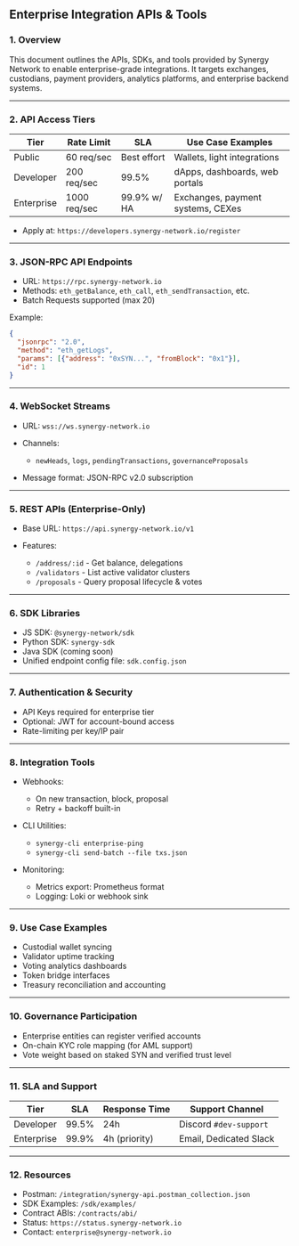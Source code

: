 ## Enterprise Integration APIs & Tools

### 1. Overview

This document outlines the APIs, SDKs, and tools provided by Synergy Network to enable enterprise-grade integrations. It targets exchanges, custodians, payment providers, analytics platforms, and enterprise backend systems.

---

### 2. API Access Tiers

| Tier       | Rate Limit   | SLA         | Use Case Examples                 |
| ---------- | ------------ | ----------- | --------------------------------- |
| Public     | 60 req/sec   | Best effort | Wallets, light integrations       |
| Developer  | 200 req/sec  | 99.5%       | dApps, dashboards, web portals    |
| Enterprise | 1000 req/sec | 99.9% w/ HA | Exchanges, payment systems, CEXes |

* Apply at: `https://developers.synergy-network.io/register`

---

### 3. JSON-RPC API Endpoints

* URL: `https://rpc.synergy-network.io`
* Methods: `eth_getBalance`, `eth_call`, `eth_sendTransaction`, etc.
* Batch Requests supported (max 20)

Example:

```json
{
  "jsonrpc": "2.0",
  "method": "eth_getLogs",
  "params": [{"address": "0xSYN...", "fromBlock": "0x1"}],
  "id": 1
}
```

---

### 4. WebSocket Streams

* URL: `wss://ws.synergy-network.io`
* Channels:

  * `newHeads`, `logs`, `pendingTransactions`, `governanceProposals`
* Message format: JSON-RPC v2.0 subscription

---

### 5. REST APIs (Enterprise-Only)

* Base URL: `https://api.synergy-network.io/v1`
* Features:

  * `/address/:id` - Get balance, delegations
  * `/validators` - List active validator clusters
  * `/proposals` - Query proposal lifecycle & votes

---

### 6. SDK Libraries

* JS SDK: `@synergy-network/sdk`
* Python SDK: `synergy-sdk`
* Java SDK (coming soon)
* Unified endpoint config file: `sdk.config.json`

---

### 7. Authentication & Security

* API Keys required for enterprise tier
* Optional: JWT for account-bound access
* Rate-limiting per key/IP pair

---

### 8. Integration Tools

* Webhooks:

  * On new transaction, block, proposal
  * Retry + backoff built-in

* CLI Utilities:

  * `synergy-cli enterprise-ping`
  * `synergy-cli send-batch --file txs.json`

* Monitoring:

  * Metrics export: Prometheus format
  * Logging: Loki or webhook sink

---

### 9. Use Case Examples

* Custodial wallet syncing
* Validator uptime tracking
* Voting analytics dashboards
* Token bridge interfaces
* Treasury reconciliation and accounting

---

### 10. Governance Participation

* Enterprise entities can register verified accounts
* On-chain KYC role mapping (for AML support)
* Vote weight based on staked SYN and verified trust level

---

### 11. SLA and Support

| Tier       | SLA   | Response Time | Support Channel        |
| ---------- | ----- | ------------- | ---------------------- |
| Developer  | 99.5% | 24h           | Discord `#dev-support` |
| Enterprise | 99.9% | 4h (priority) | Email, Dedicated Slack |

---

### 12. Resources

* Postman: `/integration/synergy-api.postman_collection.json`
* SDK Examples: `/sdk/examples/`
* Contract ABIs: `/contracts/abi/`
* Status: `https://status.synergy-network.io`
* Contact: `enterprise@synergy-network.io`

